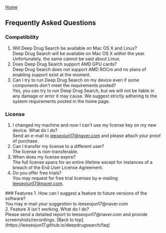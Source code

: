 [Home](https://leeseojun17.github.io/deepdrugsearch/)

## Frequently Asked Questions

### Compatibility
1. Will Deep Drug Search be available on Mac OS X and Linux?<br>
Deep Drug Search will be available on Mac OS X within the year. Unfortunately, the same cannot be said about Linux.<br>
2. Does Deep Drug Search support AMD GPU cards?<br>
Deep Drug Search does not support AMD ROCm and no plans of enabling support exist at the moment.<br>
3. Can I try to run Deep Drug Search on my device even if some components don't meet the requirements posted?<br>
Yes, you can try to run Deep Drug Search, but we will not be liable in any damage or error it may cause. We suggest strictly adhering to the system requirements posted in the home page.

### License
1. I changed my machine and now I can't use my license key on my new device. What do I do?<br>
Send an e-mail to leeseojun17@naver.com and please attach your proof of purchase.<br>
2. Can I transfer my license to a different user?<br>
The license is non-transferable.<br>
3. When does my license expire?<br>
The full license spans for an entire lifetime except for instances of a breach of the End User License Agreement.<br>
4. Do you offer free trials?<br>
You may request for free trial licenses by e-mailing leeseojun17@naver.com.
<!---
### Purchase
1. Do you have discounts?<br>
Discounts in the form of coupon codes are released from time to time. Please make sure to stay tuned!<br>
2. What is your refund policy?<br>
If you are not 100% satisfied with your purchase, you can submit a report stating your reason and get a decision regarding refunds upon deliberation. You can report a license
for up to 7 days from the date you purchased it.<br>
3. What are the available payment options?<br>
[You may purchase licenses through Paypal, credit card, or debit card. (MasterCard, Visa, UnionPay, American Express, Discover)
---!>

### Features
1. How can I suggest a feature to future versions of the software?<br>
You may e-mail your suggestion to leeseojun17@naver.com<br>
2. Feature X isn't working. What do I do?<br>
Please send a detailed report to leeseojun17@naver.com and provide screenshots/recordings.

[Back to top](https://leeseojun17.github.io/deepdrugsearch/faq)
